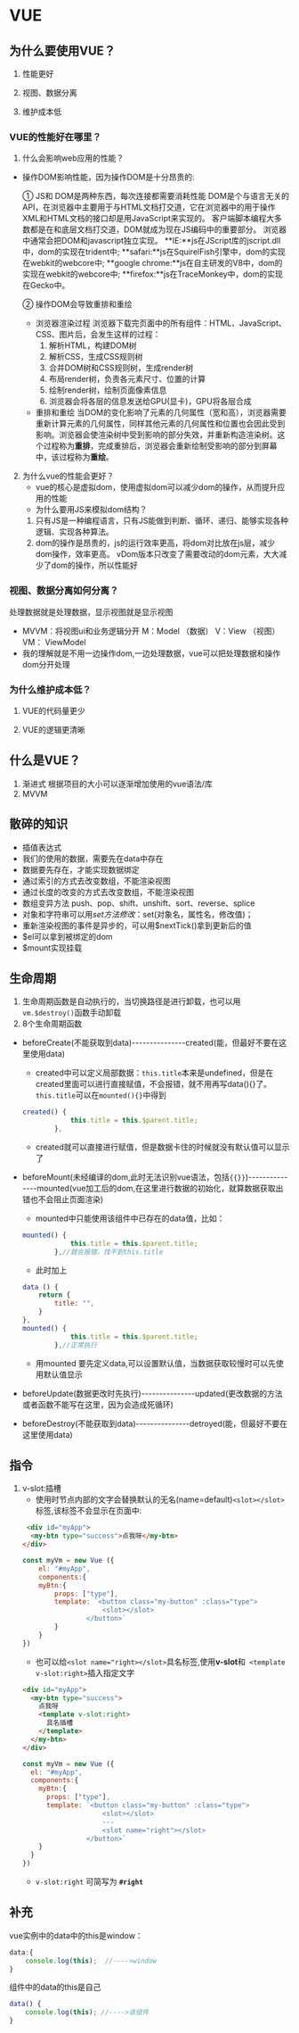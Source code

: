 # VUE

## 为什么要使用VUE？

1. 性能更好

2. 视图、数据分离

3. 维护成本低

### VUE的性能好在哪里？

1. 什么会影响web应用的性能？
- 操作DOM影响性能，因为操作DOM是十分昂贵的:

    ① JS和 DOM是两种东西，每次连接都需要消耗性能
    DOM是个与语言无关的API，在浏览器中主要用于与HTML文档打交道，它在浏览器中的用于操作XML和HTML文档的接口却是用JavaScript来实现的。
    客户端脚本编程大多数都是在和底层文档打交道，DOM就成为现在JS编码中的重要部分。
    浏览器中通常会把DOM和javascript独立实现。
    **IE:**js在JScript库的jscript.dll中，dom的实现在trident中;
    **safari:**js在SquirelFish引擎中，dom的实现在webkit的webcore中;
    **google chrome:**js在自主研发的V8中，dom的实现在webkit的webcore中;
    **firefox:**js在TraceMonkey中，dom的实现在Gecko中。

    ② 操作DOM会导致重排和重绘
    - 浏览器渲染过程
        浏览器下载完页面中的所有组件：HTML、JavaScript、CSS、图片后，会发生这样的过程：	
	    1. 解析HTML，构建DOM树
	    2. 解析CSS，生成CSS规则树
	    3. 合并DOM树和CSS规则树，生成render树
	    4. 布局render树，负责各元素尺寸、位置的计算
	    5. 绘制render树，绘制页面像素信息
	    6. 浏览器会将各层的信息发送给GPU(显卡)，GPU将各层合成
    - 重排和重绘
        当DOM的变化影响了元素的几何属性（宽和高），浏览器需要重新计算元素的几何属性，同样其他元素的几何属性和位置也会因此受到影响。浏览器会使渲染树中受到影响的部分失效，并重新构造渲染树。这个过程称为**重排**，完成重排后，浏览器会重新绘制受影响的部分到屏幕中，该过程称为**重绘**。

2. 为什么vue的性能会更好？
    - vue的核心是虚拟dom，使用虚拟dom可以减少dom的操作，从而提升应用的性能
    - 为什么要用JS来模拟dom结构？
    1. 只有JS是一种编程语言，只有JS能做到判断、循环、递归、能够实现各种逻辑、实现各种算法。
    2. dom的操作是昂贵的，js的运行效率更高，将dom对比放在js层，减少dom操作，效率更高。
    vDom版本只改变了需要改动的dom元素，大大减少了dom的操作，所以性能好











### 视图、数据分离如何分离？
处理数据就是处理数据，显示视图就是显示视图
- MVVM：将视图ui和业务逻辑分开
    M：Model  （数据）
    V：View   （视图）
    VM： ViewModel
- 我的理解就是不用一边操作dom,一边处理数据，vue可以把处理数据和操作dom分开处理

### 为什么维护成本低？

1. VUE的代码量更少

2. VUE的逻辑更清晰

## 什么是VUE？
1. 渐进式
根据项目的大小可以逐渐增加使用的vue语法/库
2. MVVM

## 散碎的知识
- 插值表达式
- 我们的使用的数据，需要先在data中存在
- 数据要先存在，才能实现数据绑定
- 通过索引的方式去改变数组，不能渲染视图
- 通过长度的改变的方式去改变数组，不能渲染视图
- 数组变异方法 push、pop、shift、unshift、sort、reverse、splice
- 对象和字符串可以用$set方法修改：$set(对象名，属性名，修改值)；
- 重新渲染视图的事件是异步的，可以用$nextTick()拿到更新后的值
- $el可以拿到被绑定的dom
- $mount实现挂载

## 生命周期
1. 生命周期函数是自动执行的，当切换路径是进行卸载，也可以用`vm.$destroy()`函数手动卸载
2. 8个生命周期函数
- beforeCreate(不能获取到data)---------------created(能，但最好不要在这里使用data)
    - created中可以定义局部数据：`this.title`本来是undefined，但是在created里面可以进行直接赋值，不会报错，就不用再写data(){}了。`this.title`可以在`mounted(){}`中得到
    ```javascript
    created() {
                this.title = this.$parent.title;
            },
    ```
    - created就可以直接进行赋值，但是数据卡住的时候就没有默认值可以显示了
    
- beforeMount(未经编译的dom,此时无法识别vue语法，包括`{{}}`)---------------mounted(vue加工后的dom,在这里进行数据的初始化，就算数据获取出错也不会阻止页面渲染)
    - mounted中只能使用该组件中已存在的data值，比如：
    ```javascript
    mounted() {
                this.title = this.$parent.title;
            },//就会报错，找不到this.title
    ```
    - 此时加上
    ```javascript
    data () {
        return {
            title: "",
        }
    },
    mounted() {
                this.title = this.$parent.title;
            },//正常执行
    ```
    - 用mounted 要先定义data,可以设置默认值，当数据获取较慢时可以先使用默认值显示

- beforeUpdate(数据更改时先执行)---------------updated(更改数据的方法或者函数不能写在这里，因为会造成死循环)
- beforeDestroy(不能获取到data)---------------detroyed(能，但最好不要在这里使用data)

## 指令
1. v-slot:插槽
    - 使用时节点内部的文字会替换默认的无名(name=default)`<slot></slot>`标签,该标签不会显示在页面中:
    ```html
     <div id="myApp">
      <my-btn type="success">点我呀</my-btn>
    </div>
    ```
    ```javascript
    const myVm = new Vue ({
        el: "#myApp",
        components:{
        myBtn:{
            props: ["type"],
            template: `<button class="my-button" :class="type">
                        <slot></slot> 
                    </button>`
            }
        }
    })
    ```
    - 也可以给`<slot name="right></slot>`具名标签,使用**v-slot**和` <template v-slot:right>`插入指定文字
    ```html
    <div id="myApp">
      <my-btn type="success">
        点我呀
        <template v-slot:right>
          具名插槽
        </template>
      </my-btn>
    </div>
    ```
    ```javascript
    const myVm = new Vue ({
      el: "#myApp",
      components:{
        myBtn:{
          props: ["type"],
          template: `<button class="my-button" :class="type">
                        <slot></slot> 
                        ---
                        <slot name="right"></slot> 
                    </button>`
        }
      }
    })
    ```
    - `v-slot:right` 可简写为 **`#right`**

## 补充
vue实例中的data中的this是window：
```javascript
data:{
    console.log(this);  //---->window
}
```
组件中的data的this是自己
```javascript
data() {
    console.log(this); //---->该组件
}
```